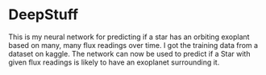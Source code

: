# DeepStuff
This is my neural network for predicting if a star has an orbiting exoplant based on many, many flux readings over time. I got the training data from a dataset on kaggle. The network can now be used to predict if a Star with given flux readings is likely to have an exoplanet surrounding it. 
